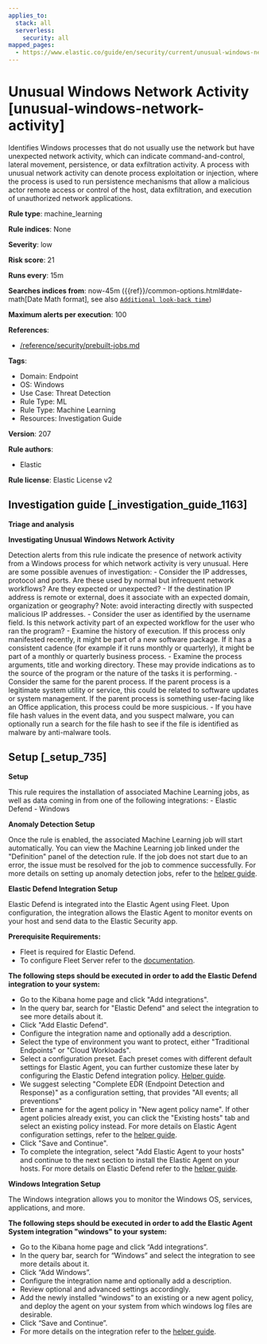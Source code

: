 ```yaml
---
applies_to:
  stack: all
  serverless:
    security: all
mapped_pages:
  - https://www.elastic.co/guide/en/security/current/unusual-windows-network-activity.html
---
```


# Unusual Windows Network Activity [unusual-windows-network-activity]

Identifies Windows processes that do not usually use the network but have unexpected network activity, which can indicate command-and-control, lateral movement, persistence, or data exfiltration activity. A process with unusual network activity can denote process exploitation or injection, where the process is used to run persistence mechanisms that allow a malicious actor remote access or control of the host, data exfiltration, and execution of unauthorized network applications.

**Rule type**: machine_learning

**Rule indices**: None

**Severity**: low

**Risk score**: 21

**Runs every**: 15m

**Searches indices from**: now-45m ({{ref}}/common-options.html#date-math[Date Math format], see also [`Additional look-back time`](docs-content://solutions/security/detect-and-alert/create-detection-rule.md#rule-schedule))

**Maximum alerts per execution**: 100

**References**:

* [/reference/security/prebuilt-jobs.md](/reference/prebuilt-jobs.md)

**Tags**:

* Domain: Endpoint
* OS: Windows
* Use Case: Threat Detection
* Rule Type: ML
* Rule Type: Machine Learning
* Resources: Investigation Guide

**Version**: 207

**Rule authors**:

* Elastic

**Rule license**: Elastic License v2

## Investigation guide [_investigation_guide_1163]

**Triage and analysis**

**Investigating Unusual Windows Network Activity**

Detection alerts from this rule indicate the presence of network activity from a Windows process for which network activity is very unusual.  Here are some possible avenues of investigation: - Consider the IP addresses, protocol and ports. Are these used by normal but infrequent network workflows? Are they expected or unexpected? - If the destination IP address is remote or external, does it associate with an expected domain, organization or geography? Note: avoid interacting directly with suspected malicious IP addresses. - Consider the user as identified by the username field. Is this network activity part of an expected workflow for the user who ran the program? - Examine the history of execution. If this process only manifested recently, it might be part of a new software package. If it has a consistent cadence (for example if it runs monthly or quarterly), it might be part of a monthly or quarterly business process. - Examine the process arguments, title and working directory. These may provide indications as to the source of the program or the nature of the tasks it is performing. - Consider the same for the parent process. If the parent process is a legitimate system utility or service, this could be related to software updates or system management. If the parent process is something user-facing like an Office application, this process could be more suspicious. - If you have file hash values in the event data, and you suspect malware, you can optionally run a search for the file hash to see if the file is identified as malware by anti-malware tools.


## Setup [_setup_735]

**Setup**

This rule requires the installation of associated Machine Learning jobs, as well as data coming in from one of the following integrations: - Elastic Defend - Windows

**Anomaly Detection Setup**

Once the rule is enabled, the associated Machine Learning job will start automatically. You can view the Machine Learning job linked under the "Definition" panel of the detection rule. If the job does not start due to an error, the issue must be resolved for the job to commence successfully. For more details on setting up anomaly detection jobs, refer to the [helper guide](docs-content://explore-analyze/machine-learning/anomaly-detection.md).

**Elastic Defend Integration Setup**

Elastic Defend is integrated into the Elastic Agent using Fleet. Upon configuration, the integration allows the Elastic Agent to monitor events on your host and send data to the Elastic Security app.

**Prerequisite Requirements:**

* Fleet is required for Elastic Defend.
* To configure Fleet Server refer to the [documentation](docs-content://reference/ingestion-tools/fleet/fleet-server.md).

**The following steps should be executed in order to add the Elastic Defend integration to your system:**

* Go to the Kibana home page and click "Add integrations".
* In the query bar, search for "Elastic Defend" and select the integration to see more details about it.
* Click "Add Elastic Defend".
* Configure the integration name and optionally add a description.
* Select the type of environment you want to protect, either "Traditional Endpoints" or "Cloud Workloads".
* Select a configuration preset. Each preset comes with different default settings for Elastic Agent, you can further customize these later by configuring the Elastic Defend integration policy. [Helper guide](docs-content://solutions/security/configure-elastic-defend/configure-an-integration-policy-for-elastic-defend.md).
* We suggest selecting "Complete EDR (Endpoint Detection and Response)" as a configuration setting, that provides "All events; all preventions"
* Enter a name for the agent policy in "New agent policy name". If other agent policies already exist, you can click the "Existing hosts" tab and select an existing policy instead. For more details on Elastic Agent configuration settings, refer to the [helper guide](docs-content://reference/ingestion-tools/fleet/agent-policy.md).
* Click "Save and Continue".
* To complete the integration, select "Add Elastic Agent to your hosts" and continue to the next section to install the Elastic Agent on your hosts. For more details on Elastic Defend refer to the [helper guide](docs-content://solutions/security/configure-elastic-defend/install-elastic-defend.md).

**Windows Integration Setup**

The Windows integration allows you to monitor the Windows OS, services, applications, and more.

**The following steps should be executed in order to add the Elastic Agent System integration "windows" to your system:**

* Go to the Kibana home page and click “Add integrations”.
* In the query bar, search for “Windows” and select the integration to see more details about it.
* Click “Add Windows”.
* Configure the integration name and optionally add a description.
* Review optional and advanced settings accordingly.
* Add the newly installed “windows” to an existing or a new agent policy, and deploy the agent on your system from which windows log files are desirable.
* Click “Save and Continue”.
* For more details on the integration refer to the [helper guide](https://docs.elastic.co/integrations/windows).


